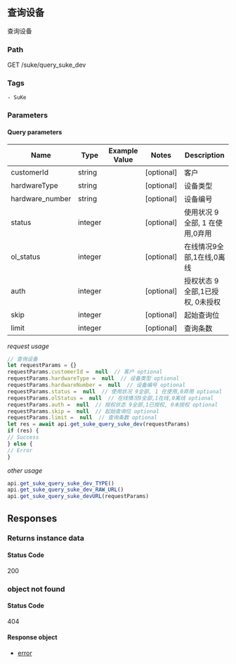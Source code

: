 ## 查询设备

查询设备
### Path
GET /suke/query_suke_dev

### Tags
    - SuKe
### Parameters

#### Query parameters

| Name | Type | Example Value | Notes | Description |
| ---- | ---- | ------------- | -------- | ----------- |
| customerId | string |  |  [optional]  | 客户 |
| hardwareType | string |  |  [optional]  | 设备类型 |
| hardware_number | string |  |  [optional]  | 设备编号 |
| status | integer |  |  [optional]  | 使用状况 9全部, 1 在使用,0弃用 |
| ol_status | integer |  |  [optional]  | 在线情况9全部,1在线,0离线 |
| auth | integer |  |  [optional]  | 授权状态 9全部,1已授权, 0未授权 |
| skip | integer |  |  [optional]  | 起始查询位 |
| limit | integer |  |  [optional]  | 查询条数 |

*request usage*
```javascript
// 查询设备
let requestParams = {}
requestParams.customerId =  null  // 客户 optional
requestParams.hardwareType =  null  // 设备类型 optional
requestParams.hardwareNumber =  null  // 设备编号 optional
requestParams.status =  null  // 使用状况 9全部, 1 在使用,0弃用 optional
requestParams.olStatus =  null  // 在线情况9全部,1在线,0离线 optional
requestParams.auth =  null  // 授权状态 9全部,1已授权, 0未授权 optional
requestParams.skip =  null  // 起始查询位 optional
requestParams.limit =  null  // 查询条数 optional
let res = await api.get_suke_query_suke_dev(requestParams)
if (res) {
// Success
} else {
// Error
}
```
*other usage*
```javascript
api.get_suke_query_suke_dev_TYPE()
api.get_suke_query_suke_dev_RAW_URL()
api.get_suke_query_suke_devURL(requestParams)
```

## Responses
### Returns instance data

#### Status Code
200



### object not found

#### Status Code
404


#### Response object
* [error](../models/error.md)

